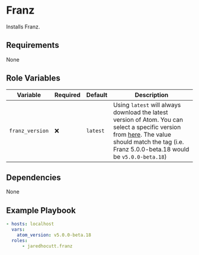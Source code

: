 # Franz

Installs Franz.

## Requirements

None

## Role Variables

| Variable        | Required | Default  | Description                                                                                                                                                                                                                                     |
| --------------- | -------- | -------- | ----------------------------------------------------------------------------------------------------------------------------------------------------------------------------------------------------------------------------------------------- |
| `franz_version` | :x:      | `latest` | Using `latest` will always download the latest version of Atom. You can select a specific version from [here](https://github.com/meetfranz/franz/releases). The value should match the tag (i.e. Franz 5.0.0-beta.18 would be `v5.0.0-beta.18`) |

## Dependencies

None

## Example Playbook

```yaml
- hosts: localhost
  vars:
    atom_version: v5.0.0-beta.18
  roles:
      - jaredhocutt.franz
```
